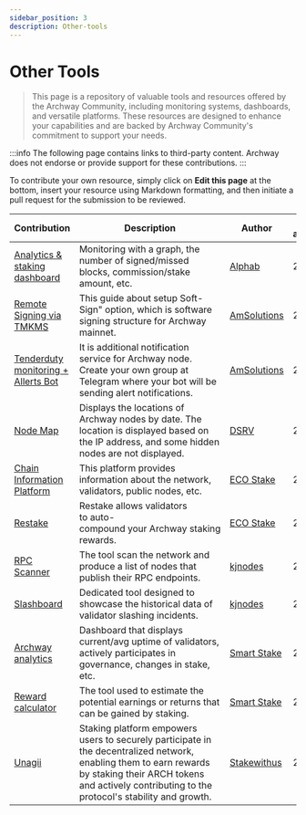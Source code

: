 ```yaml
---
sidebar_position: 3
description: Other-tools
---
```


# Other Tools

> This page is a repository of valuable tools and resources offered by the Archway Community, including monitoring systems, dashboards, and versatile platforms. These resources are designed to enhance your capabilities and are backed by Archway Community's commitment to support your needs.

:::info
The following page contains links to third-party content. Archway does not endorse or provide support for these contributions.
:::

To contribute your own resource, simply click on **Edit this page** at the bottom, insert your resource using Markdown formatting, and then initiate a pull request for the submission to be reviewed.

| Contribution | Description | Author | Date added/updated |
| --- | --- | --- | --- |
| [Analytics & staking dashboard](https://alphab.ai/s/m/archway) | Monitoring with a graph, the number of signed/missed blocks, commission/stake amount, etc. | [Alphab](https://alphab.ai/s/m/archway) | 2023-11-21 |
| [Remote Signing via TMKMS](https://github.com/AlexToTheMoon/AM-Solutions/blob/main/Tenderduty/archway/README.md) | This guide about setup Soft-Sign" option, which is software signing structure for Archway mainnet. | [AmSolutions](https://github.com/AlexToTheMoon) | 2023-07-06 |
| [Tenderduty monitoring + Allerts Bot](https://github.com/AlexToTheMoon/AM-Solutions/blob/main/Tenderduty/archway/README.md) | It is additional notification service for Archway node. Create your own group at Telegram where your bot will be sending alert notifications. | [AmSolutions](https://github.com/AlexToTheMoon) | 2023-11-18 |
| [Node Map](https://www.allthatnode.com/archway.dsrv?q=nodemap) | Displays the locations of Archway nodes by date. The location is displayed based on the IP address, and some hidden nodes are not displayed. | [DSRV](https://www.dsrvlabs.com) | 2023-11-21
| [Chain Information Platform](https://cosmos.directory/archway) | This platform provides information about the network, validators, public nodes, etc. | [ECO Stake](https://github.com/eco-stake) | 2023-11-21 |
| [Restake](https://restake.app/archway) | Restake allows validators to auto-compound your Archway staking rewards. | [ECO Stake](https://github.com/eco-stake) | 2023-11-21 |
| [RPC Scanner](https://services.kjnodes.com/mainnet/archway/public-rpc) | The tool scan the network and produce a list of nodes that publish their RPC endpoints. | [kjnodes](https://github.com/kj89) | 2023-04-19 |
| [Slashboard](https://services.kjnodes.com/mainnet/archway/slashboard/) | Dedicated tool designed to showcase the historical data of validator slashing incidents. | [kjnodes](https://github.com/kj89) | 2023-04-19 |
| [Archway analytics](https://analytics.smartstake.io/archway) | Dashboard that displays current/avg uptime of validators, actively participates in governance, changes in stake, etc. | [Smart Stake](https://smartstake.io/) | 2023-03-07 |
| [Reward calculator](https://analytics.smartstake.io/archway/calc) | The tool used to estimate the potential earnings or returns that can be gained by staking. | [Smart Stake](https://smartstake.io/) | 2023-03-07 |
| [Unagii](https://app.unagii.com/stake/archway) | Staking platform empowers users to securely participate in the decentralized network, enabling them to earn rewards by staking their ARCH tokens and actively contributing to the protocol's stability and growth. | [Stakewithus](https://www.stakewith.us) | 2023-11-21 |


